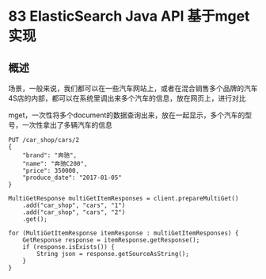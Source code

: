 # 83 ElasticSearch  Java API 基于mget实现

## 概述


场景，一般来说，我们都可以在一些汽车网站上，或者在混合销售多个品牌的汽车4S店的内部，都可以在系统里调出来多个汽车的信息，放在网页上，进行对比

mget，一次性将多个document的数据查询出来，放在一起显示，多个汽车的型号，一次性拿出了多辆汽车的信息

```
PUT /car_shop/cars/2
{
	"brand": "奔驰",
	"name": "奔驰C200",
	"price": 350000,
	"produce_date": "2017-01-05"
}
```

```
MultiGetResponse multiGetItemResponses = client.prepareMultiGet()
    .add("car_shop", "cars", "1")           
    .add("car_shop", "cars", "2")        
    .get();

for (MultiGetItemResponse itemResponse : multiGetItemResponses) { 
    GetResponse response = itemResponse.getResponse();
    if (response.isExists()) {                      
        String json = response.getSourceAsString(); 
    }
}

```
